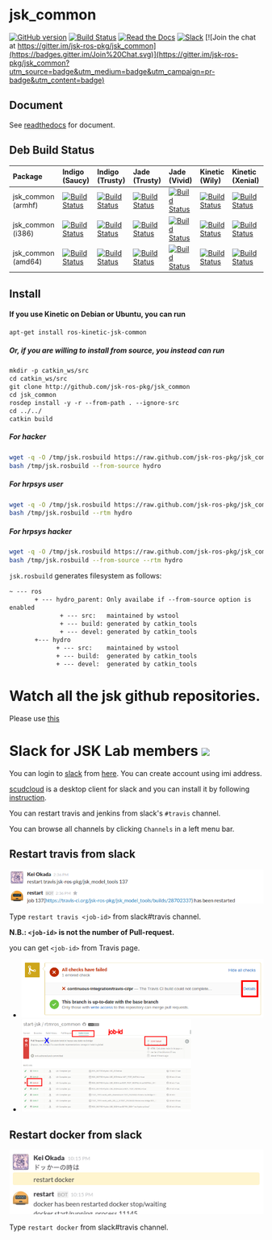 jsk_common
===

[![GitHub version](https://badge.fury.io/gh/jsk-ros-pkg%2Fjsk_common.svg)](https://badge.fury.io/gh/jsk-ros-pkg%2Fjsk_common)
[![Build Status](https://travis-ci.org/jsk-ros-pkg/jsk_common.svg?branch=master)](https://travis-ci.org/jsk-ros-pkg/jsk_common)
[![Read the Docs](https://readthedocs.org/projects/jsk-docs/badge/?version=latest)](http://jsk-docs.readthedocs.org/en/latest/jsk_common/doc/index.html)
[![Slack](https://img.shields.io/badge/slack-jsk--robotics-e100e1.svg)](http://jsk-robotics.slack.com)
[![Join the chat at https://gitter.im/jsk-ros-pkg/jsk_common](https://badges.gitter.im/Join%20Chat.svg)](https://gitter.im/jsk-ros-pkg/jsk_common?utm_source=badge&utm_medium=badge&utm_campaign=pr-badge&utm_content=badge)

Document
--------

See [readthedocs](http://jsk-common.readthedocs.org/en/latest/) for document.

Deb Build Status
------------

| Package            | Indigo (Saucy)                                                                                                                                                                               | Indigo (Trusty)                                                                                                                                                                                | Jade (Trusty)                                                                                                                                                                                  | Jade (Vivid)                                                                                                                                                                                 | Kinetic (Wily)                                                                                                                                                                             | Kinetic (Xenial)                                                                                                                                                                                 |
|:-------------------|:---------------------------------------------------------------------------------------------------------------------------------------------------------------------------------------------|:-----------------------------------------------------------------------------------------------------------------------------------------------------------------------------------------------|:-----------------------------------------------------------------------------------------------------------------------------------------------------------------------------------------------|:---------------------------------------------------------------------------------------------------------------------------------------------------------------------------------------------|:-------------------------------------------------------------------------------------------------------------------------------------------------------------------------------------------|:-------------------------------------------------------------------------------------------------------------------------------------------------------------------------------------------------|
| jsk_common (armhf) | [![Build Status](http://build.ros.org/job/Ibin_arm_uShf__jsk_common__ubuntu_saucy_armhf__binary/badge/icon)](http://build.ros.org/job/Ibin_arm_uShf__jsk_common__ubuntu_saucy_armhf__binary) | [![Build Status](http://build.ros.org/job/Ibin_arm_uThf__jsk_common__ubuntu_trusty_armhf__binary/badge/icon)](http://build.ros.org/job/Ibin_arm_uThf__jsk_common__ubuntu_trusty_armhf__binary) | [![Build Status](http://build.ros.org/job/Jbin_arm_uThf__jsk_common__ubuntu_trusty_armhf__binary/badge/icon)](http://build.ros.org/job/Jbin_arm_uThf__jsk_common__ubuntu_trusty_armhf__binary) | [![Build Status](http://build.ros.org/job/Jbin_arm_uVhf__jsk_common__ubuntu_vivid_armhf__binary/badge/icon)](http://build.ros.org/job/Jbin_arm_uVhf__jsk_common__ubuntu_vivid_armhf__binary) | [![Build Status](http://build.ros.org/job/Kbin_arm_uWhf__jsk_common__ubuntu_wily_armhf__binary/badge/icon)](http://build.ros.org/job/Kbin_arm_uWhf__jsk_common__ubuntu_wily_armhf__binary) | [![Build Status](http://build.ros.org/job/Kbin_uxhf_uXhf__jsk_common__ubuntu_xenial_armhf__binary/badge/icon)](http://build.ros.org/job/Kbin_uxhf_uXhf__jsk_common__ubuntu_xenial_armhf__binary) |
| jsk_common (i386)  | [![Build Status](http://build.ros.org/job/Ibin_uS32__jsk_common__ubuntu_saucy_i386__binary/badge/icon)](http://build.ros.org/job/Ibin_uS32__jsk_common__ubuntu_saucy_i386__binary)           | [![Build Status](http://build.ros.org/job/Ibin_uT32__jsk_common__ubuntu_trusty_i386__binary/badge/icon)](http://build.ros.org/job/Ibin_uT32__jsk_common__ubuntu_trusty_i386__binary)           | [![Build Status](http://build.ros.org/job/Jbin_uT32__jsk_common__ubuntu_trusty_i386__binary/badge/icon)](http://build.ros.org/job/Jbin_uT32__jsk_common__ubuntu_trusty_i386__binary)           | [![Build Status](http://build.ros.org/job/Jbin_uV32__jsk_common__ubuntu_vivid_i386__binary/badge/icon)](http://build.ros.org/job/Jbin_uV32__jsk_common__ubuntu_vivid_i386__binary)           | [![Build Status](http://build.ros.org/job/Kbin_uW32__jsk_common__ubuntu_wily_i386__binary/badge/icon)](http://build.ros.org/job/Kbin_uW32__jsk_common__ubuntu_wily_i386__binary)           | [![Build Status](http://build.ros.org/job/Kbin_uX32__jsk_common__ubuntu_xenial_i386__binary/badge/icon)](http://build.ros.org/job/Kbin_uX32__jsk_common__ubuntu_xenial_i386__binary)             |
| jsk_common (amd64) | [![Build Status](http://build.ros.org/job/Ibin_uS64__jsk_common__ubuntu_saucy_amd64__binary/badge/icon)](http://build.ros.org/job/Ibin_uS64__jsk_common__ubuntu_saucy_amd64__binary)         | [![Build Status](http://build.ros.org/job/Ibin_uT64__jsk_common__ubuntu_trusty_amd64__binary/badge/icon)](http://build.ros.org/job/Ibin_uT64__jsk_common__ubuntu_trusty_amd64__binary)         | [![Build Status](http://build.ros.org/job/Jbin_uT64__jsk_common__ubuntu_trusty_amd64__binary/badge/icon)](http://build.ros.org/job/Jbin_uT64__jsk_common__ubuntu_trusty_amd64__binary)         | [![Build Status](http://build.ros.org/job/Jbin_uV64__jsk_common__ubuntu_vivid_amd64__binary/badge/icon)](http://build.ros.org/job/Jbin_uV64__jsk_common__ubuntu_vivid_amd64__binary)         | [![Build Status](http://build.ros.org/job/Kbin_uW64__jsk_common__ubuntu_wily_amd64__binary/badge/icon)](http://build.ros.org/job/Kbin_uW64__jsk_common__ubuntu_wily_amd64__binary)         | [![Build Status](http://build.ros.org/job/Kbin_uX64__jsk_common__ubuntu_xenial_amd64__binary/badge/icon)](http://build.ros.org/job/Kbin_uX64__jsk_common__ubuntu_xenial_amd64__binary)           |

Install
---



#### If you use Kinetic on Debian or Ubuntu, you can run


```
apt-get install ros-kinetic-jsk-common
```

##### Or, if you are willing to install from source, you instead can run


```
mkdir -p catkin_ws/src
cd catkin_ws/src
git clone http://github.com/jsk-ros-pkg/jsk_common
cd jsk_common
rosdep install -y -r --from-path . --ignore-src
cd ../../
catkin build
```

##### For hacker

```sh
wget -q -O /tmp/jsk.rosbuild https://raw.github.com/jsk-ros-pkg/jsk_common/master/jsk.rosbuild
bash /tmp/jsk.rosbuild --from-source hydro
```

##### For hrpsys user

```sh
wget -q -O /tmp/jsk.rosbuild https://raw.github.com/jsk-ros-pkg/jsk_common/master/jsk.rosbuild
bash /tmp/jsk.rosbuild --rtm hydro
```

##### For hrpsys hacker

```sh
wget -q -O /tmp/jsk.rosbuild https://raw.github.com/jsk-ros-pkg/jsk_common/master/jsk.rosbuild
bash /tmp/jsk.rosbuild --from-source --rtm hydro
```

`jsk.rosbuild` generates filesystem as follows:

```
~ --- ros
       + --- hydro_parent: Only availabe if --from-source option is enabled
              + --- src:   maintained by wstool
              + --- build: generated by catkin_tools
              + --- devel: generated by catkin_tools
       +--- hydro
             + --- src:    maintained by wstool
             + --- build:  generated by catkin_tools
             + --- devel:  generated by catkin_tools
```

Watch all the jsk github repositories.
===
Please use [this](http://jsk-github-watcher.herokuapp.com/)

Slack for JSK Lab members <img src="https://upload.wikimedia.org/wikipedia/en/7/76/Slack_Icon.png" height="40px" />
=========================
You can login to [slack](https://slack.com/) from [here](https://jsk-robotics.slack.com).
You can create account using imi address.

[scudcloud](https://github.com/raelgc/scudcloud) is a desktop client for slack and you can install it
by following [instruction](https://github.com/raelgc/scudcloud#ubuntukubuntu-mint-and-debian).

You can restart travis and jenkins from slack's `#travis` channel.

You can browse all channels by clicking `Channels` in a left menu bar.

Restart travis from slack
-------------------------
![](images/restart_travis.png)

Type `restart travis <job-id>` from slack#travis channel.

**N.B.: `<job-id>` is not the number of Pull-request.**

you can get `<job-id>` from Travis page.

- ![](images/PR_page.png)
- <img src="images/Travis_page.png" width="70%" />

Restart docker from slack
-------------------------
![](images/restart_docker.png)

Type `restart docker` from slack#travis channel.
